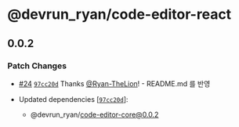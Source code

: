 # @devrun_ryan/code-editor-react

## 0.0.2

### Patch Changes

- [#24](https://github.com/Ryan-TheLion/editor/pull/24) [`97cc20d`](https://github.com/Ryan-TheLion/editor/commit/97cc20d4e43fcb038a9383abb8c31a96ed648deb) Thanks [@Ryan-TheLion](https://github.com/Ryan-TheLion)! - README.md 를 반영

- Updated dependencies [[`97cc20d`](https://github.com/Ryan-TheLion/editor/commit/97cc20d4e43fcb038a9383abb8c31a96ed648deb)]:
  - @devrun_ryan/code-editor-core@0.0.2
